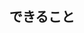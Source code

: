 <div align="center">
  <h2>できること</h2>
  <a href="https://skillicons.dev" <img src="https://skillicons.dev/icons?i=html,css,js"></a>
</div>
